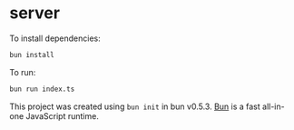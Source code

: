 # server

To install dependencies:

```bash
bun install
```

To run:

```bash
bun run index.ts
```

This project was created using `bun init` in bun v0.5.3. [Bun](https://bun.sh) is a fast all-in-one JavaScript runtime.
